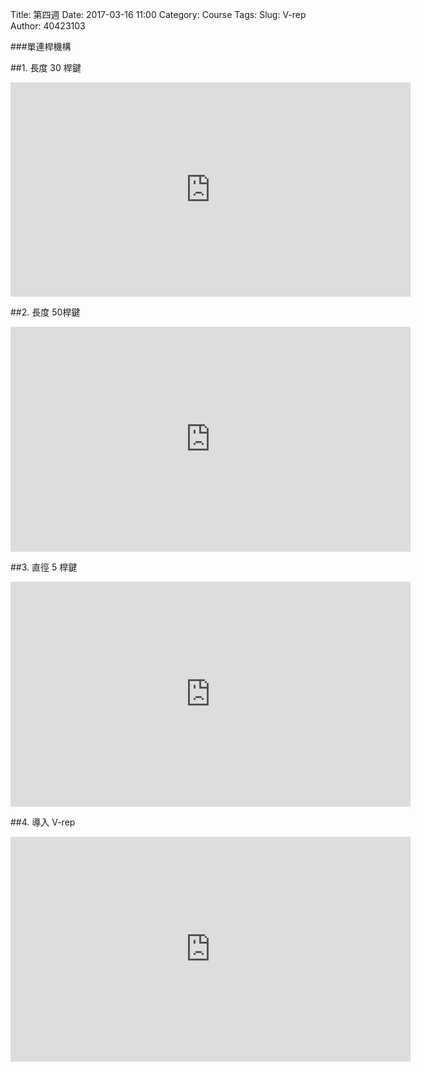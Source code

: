 Title: 第四週
Date: 2017-03-16 11:00
Category: Course
Tags: 
Slug: V-rep
Author: 40423103

###單連桿機構

<!-- PELICAN_END_SUMMARY -->

##1. 長度 30 桿鍵

<iframe src="https://player.vimeo.com/video/209355096" width="640" height="343" frameborder="0" webkitallowfullscreen mozallowfullscreen allowfullscreen></iframe>

##2. 長度 50桿鍵

<iframe src="https://player.vimeo.com/video/209354247" width="640" height="360" frameborder="0" webkitallowfullscreen mozallowfullscreen allowfullscreen></iframe>

##3. 直徑 5 桿鍵

<iframe src="https://player.vimeo.com/video/209355724" width="640" height="360" frameborder="0" webkitallowfullscreen mozallowfullscreen allowfullscreen></iframe>


##4. 導入 V-rep

<iframe src="https://player.vimeo.com/video/209373893" width="640" height="360" frameborder="0" webkitallowfullscreen mozallowfullscreen allowfullscreen></iframe>
